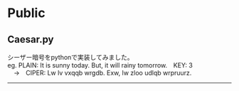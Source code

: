 # Public
## Caesar.py
シーザー暗号をpythonで実装してみました。  
eg. PLAIN: It is sunny today. But, it will rainy tomorrow.&emsp;KEY: 3  
&emsp;&rarr;&emsp;CIPER: Lw lv vxqqb wrgdb. Exw, lw zloo udlqb wrpruurz.
***
